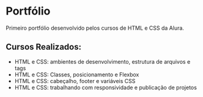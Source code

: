 # Portfólio
Primeiro portfólio desenvolvido pelos cursos de HTML e CSS da Alura.

## Cursos Realizados:
* HTML e CSS: ambientes de desenvolvimento, estrutura de arquivos e tags
* HTML e CSS: Classes, posicionamento e Flexbox
* HTML e CSS: cabeçalho, footer e variáveis CSS
* HTML e CSS: trabalhando com responsividade e publicação de projetos
